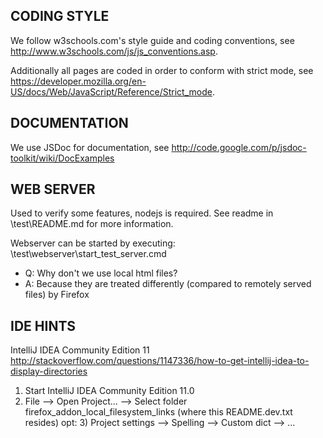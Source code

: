 CODING STYLE
------------
We follow w3schools.com's style guide and coding conventions, see http://www.w3schools.com/js/js_conventions.asp.

Additionally all pages are coded in order to conform with strict mode, see https://developer.mozilla.org/en-US/docs/Web/JavaScript/Reference/Strict_mode.


DOCUMENTATION
-------------
We use JSDoc for documentation, see http://code.google.com/p/jsdoc-toolkit/wiki/DocExamples


WEB SERVER
----------
Used to verify some features, nodejs is required. See readme in \test\README.md for more information.

Webserver can be started by executing: \test\webserver\start_test_server.cmd

- Q: Why don't we use local html files?
- A: Because they are treated differently (compared to remotely served files) by Firefox


IDE HINTS
---------
IntelliJ IDEA Community Edition 11
http://stackoverflow.com/questions/1147336/how-to-get-intellij-idea-to-display-directories

1) Start IntelliJ IDEA Community Edition 11.0
2) File --> Open Project... --> Select folder firefox_addon_local_filesystem_links
   (where this README.dev.txt resides)
opt: 3) Project settings --> Spelling --> Custom dict --> ...

